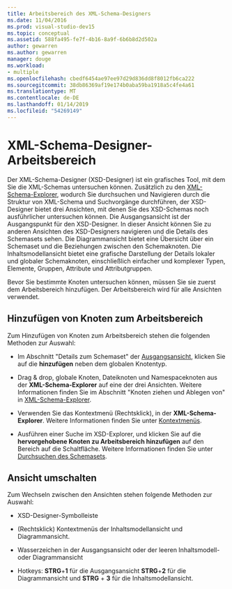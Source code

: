 ```yaml
---
title: Arbeitsbereich des XML-Schema-Designers
ms.date: 11/04/2016
ms.prod: visual-studio-dev15
ms.topic: conceptual
ms.assetid: 588fa495-fe7f-4b16-8a9f-6b6b8d2d502a
author: gewarren
ms.author: gewarren
manager: douge
ms.workload:
- multiple
ms.openlocfilehash: cbedf6454ae97ee97d29d836dd8f8012fb6ca222
ms.sourcegitcommit: 38db86369af19e174b0aba59ba1918a5c4fe4a61
ms.translationtype: MT
ms.contentlocale: de-DE
ms.lasthandoff: 01/14/2019
ms.locfileid: "54269149"
---
```

# <a name="xml-schema-designer-workspace"></a>XML-Schema-Designer-Arbeitsbereich

Der XML-Schema-Designer (XSD-Designer) ist ein grafisches Tool, mit dem Sie die XML-Schemas untersuchen können. Zusätzlich zu den [XML-Schema-Explorer](../xml-tools/xml-schema-explorer.md), wodurch Sie durchsuchen und Navigieren durch die Struktur von XML-Schema und Suchvorgänge durchführen, der XSD-Designer bietet drei Ansichten, mit denen Sie des XSD-Schemas noch ausführlicher untersuchen können. Die Ausgangsansicht ist der Ausgangspunkt für den XSD-Designer. In dieser Ansicht können Sie zu anderen Ansichten des XSD-Designers navigieren und die Details des Schemasets sehen. Die Diagrammansicht bietet eine Übersicht über ein Schemaset und die Beziehungen zwischen den Schemaknoten. Die Inhaltsmodellansicht bietet eine grafische Darstellung der Details lokaler und globaler Schemaknoten, einschließlich einfacher und komplexer Typen, Elemente, Gruppen, Attribute und Attributgruppen.

Bevor Sie bestimmte Knoten untersuchen können, müssen Sie sie zuerst dem Arbeitsbereich hinzufügen. Der Arbeitsbereich wird für alle Ansichten verwendet.

## <a name="add-nodes-to-the-workspace"></a>Hinzufügen von Knoten zum Arbeitsbereich

Zum Hinzufügen von Knoten zum Arbeitsbereich stehen die folgenden Methoden zur Auswahl:

-   Im Abschnitt "Details zum Schemaset" der [Ausgangsansicht](../xml-tools/start-view.md), klicken Sie auf die **hinzufügen** neben dem globalen Knotentyp.

-   Drag & drop, globale Knoten, Dateiknoten und Namespaceknoten aus der **XML-Schema-Explorer** auf eine der drei Ansichten. Weitere Informationen finden Sie im Abschnitt "Knoten ziehen und Ablegen von" in [XML-Schema-Explorer](../xml-tools/xml-schema-explorer.md).

-   Verwenden Sie das Kontextmenü (Rechtsklick), in der **XML-Schema-Explorer**. Weitere Informationen finden Sie unter [Kontextmenüs](../xml-tools/context-menus-xml-schema-explorer.md).

-   Ausführen einer Suche im XSD-Explorer, und klicken Sie auf die **hervorgehobene Knoten zu Arbeitsbereich hinzufügen** auf den Bereich auf die Schaltfläche. Weitere Informationen finden Sie unter [Durchsuchen des Schemasets](../xml-tools/searching-the-schema-set.md).

## <a name="switch-views"></a>Ansicht umschalten

Zum Wechseln zwischen den Ansichten stehen folgende Methoden zur Auswahl:

-   XSD-Designer-Symbolleiste

-   (Rechtsklick) Kontextmenüs der Inhaltsmodellansicht und Diagrammansicht.

-   Wasserzeichen in der Ausgangsansicht oder der leeren Inhaltsmodell- oder Diagrammansicht

-   Hotkeys: **STRG**+**1** für die Ausgangsansicht **STRG**+**2** für die Diagrammansicht und **STRG** + **3** für die Inhaltsmodellansicht.